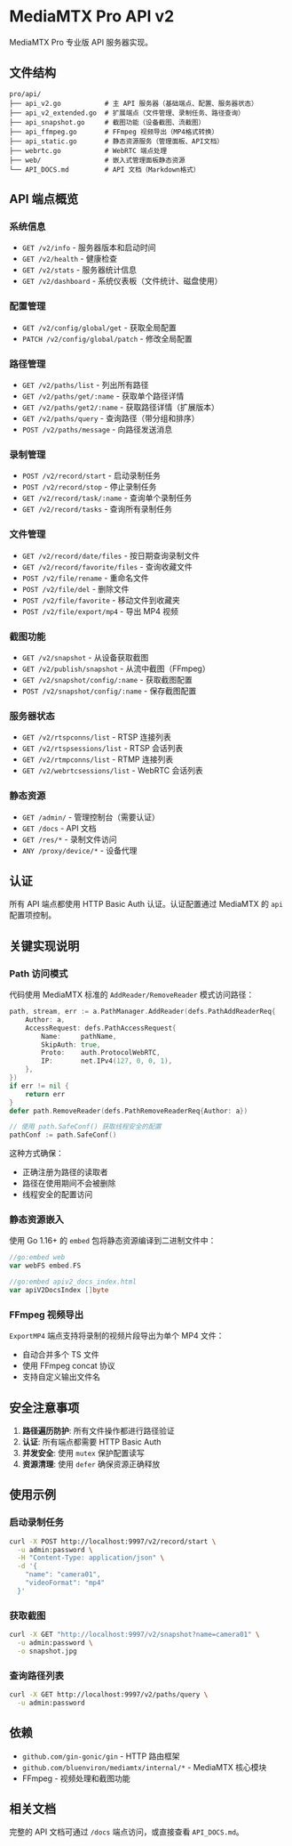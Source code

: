 # MediaMTX Pro API v2

MediaMTX Pro 专业版 API 服务器实现。

## 文件结构

```
pro/api/
├── api_v2.go           # 主 API 服务器（基础端点、配置、服务器状态）
├── api_v2_extended.go  # 扩展端点（文件管理、录制任务、路径查询）
├── api_snapshot.go     # 截图功能（设备截图、流截图）
├── api_ffmpeg.go       # FFmpeg 视频导出（MP4格式转换）
├── api_static.go       # 静态资源服务（管理面板、API文档）
├── webrtc.go           # WebRTC 端点处理
├── web/                # 嵌入式管理面板静态资源
└── API_DOCS.md         # API 文档（Markdown格式）
```

## API 端点概览

### 系统信息
- `GET /v2/info` - 服务器版本和启动时间
- `GET /v2/health` - 健康检查
- `GET /v2/stats` - 服务器统计信息
- `GET /v2/dashboard` - 系统仪表板（文件统计、磁盘使用）

### 配置管理
- `GET /v2/config/global/get` - 获取全局配置
- `PATCH /v2/config/global/patch` - 修改全局配置

### 路径管理
- `GET /v2/paths/list` - 列出所有路径
- `GET /v2/paths/get/:name` - 获取单个路径详情
- `GET /v2/paths/get2/:name` - 获取路径详情（扩展版本）
- `GET /v2/paths/query` - 查询路径（带分组和排序）
- `POST /v2/paths/message` - 向路径发送消息

### 录制管理
- `POST /v2/record/start` - 启动录制任务
- `POST /v2/record/stop` - 停止录制任务
- `GET /v2/record/task/:name` - 查询单个录制任务
- `GET /v2/record/tasks` - 查询所有录制任务

### 文件管理
- `GET /v2/record/date/files` - 按日期查询录制文件
- `GET /v2/record/favorite/files` - 查询收藏文件
- `POST /v2/file/rename` - 重命名文件
- `POST /v2/file/del` - 删除文件
- `POST /v2/file/favorite` - 移动文件到收藏夹
- `POST /v2/file/export/mp4` - 导出 MP4 视频

### 截图功能
- `GET /v2/snapshot` - 从设备获取截图
- `GET /v2/publish/snapshot` - 从流中截图（FFmpeg）
- `GET /v2/snapshot/config/:name` - 获取截图配置
- `POST /v2/snapshot/config/:name` - 保存截图配置

### 服务器状态
- `GET /v2/rtspconns/list` - RTSP 连接列表
- `GET /v2/rtspsessions/list` - RTSP 会话列表
- `GET /v2/rtmpconns/list` - RTMP 连接列表
- `GET /v2/webrtcsessions/list` - WebRTC 会话列表

### 静态资源
- `GET /admin/` - 管理控制台（需要认证）
- `GET /docs` - API 文档
- `GET /res/*` - 录制文件访问
- `ANY /proxy/device/*` - 设备代理

## 认证

所有 API 端点都使用 HTTP Basic Auth 认证。认证配置通过 MediaMTX 的 `api` 配置项控制。

## 关键实现说明

### Path 访问模式

代码使用 MediaMTX 标准的 `AddReader/RemoveReader` 模式访问路径：

```go
path, stream, err := a.PathManager.AddReader(defs.PathAddReaderReq{
    Author: a,
    AccessRequest: defs.PathAccessRequest{
        Name:     pathName,
        SkipAuth: true,
        Proto:    auth.ProtocolWebRTC,
        IP:       net.IPv4(127, 0, 0, 1),
    },
})
if err != nil {
    return err
}
defer path.RemoveReader(defs.PathRemoveReaderReq{Author: a})

// 使用 path.SafeConf() 获取线程安全的配置
pathConf := path.SafeConf()
```

这种方式确保：
- 正确注册为路径的读取者
- 路径在使用期间不会被删除
- 线程安全的配置访问

### 静态资源嵌入

使用 Go 1.16+ 的 `embed` 包将静态资源编译到二进制文件中：

```go
//go:embed web
var webFS embed.FS

//go:embed apiv2_docs_index.html
var apiV2DocsIndex []byte
```

### FFmpeg 视频导出

`ExportMP4` 端点支持将录制的视频片段导出为单个 MP4 文件：
- 自动合并多个 TS 文件
- 使用 FFmpeg concat 协议
- 支持自定义输出文件名

## 安全注意事项

1. **路径遍历防护**: 所有文件操作都进行路径验证
2. **认证**: 所有端点都需要 HTTP Basic Auth
3. **并发安全**: 使用 `mutex` 保护配置读写
4. **资源清理**: 使用 `defer` 确保资源正确释放

## 使用示例

### 启动录制任务

```bash
curl -X POST http://localhost:9997/v2/record/start \
  -u admin:password \
  -H "Content-Type: application/json" \
  -d '{
    "name": "camera01",
    "videoFormat": "mp4"
  }'
```

### 获取截图

```bash
curl -X GET "http://localhost:9997/v2/snapshot?name=camera01" \
  -u admin:password \
  -o snapshot.jpg
```

### 查询路径列表

```bash
curl -X GET http://localhost:9997/v2/paths/query \
  -u admin:password
```

## 依赖

- `github.com/gin-gonic/gin` - HTTP 路由框架
- `github.com/bluenviron/mediamtx/internal/*` - MediaMTX 核心模块
- FFmpeg - 视频处理和截图功能

## 相关文档

完整的 API 文档可通过 `/docs` 端点访问，或直接查看 `API_DOCS.md`。
